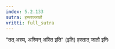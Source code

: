 ```yaml
---
index: 5.2.133
sutra: हस्ताज्जातौ
vritti: full_sutra
---
```


"तत् अस्य, अस्मिन् अस्ति इति" (इति) हस्तात् जातौ इनिः 